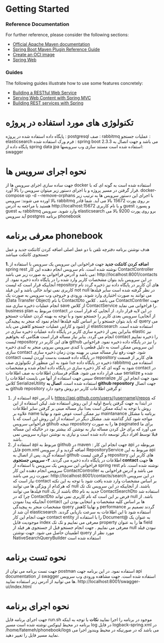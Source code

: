 # Getting Started

### Reference Documentation
For further reference, please consider the following sections:

* [Official Apache Maven documentation](https://maven.apache.org/guides/index.html)
* [Spring Boot Maven Plugin Reference Guide](https://docs.spring.io/spring-boot/docs/2.3.3.RELEASE/maven-plugin/reference/html/)
* [Create an OCI image](https://docs.spring.io/spring-boot/docs/2.3.3.RELEASE/maven-plugin/reference/html/#build-image)
* [Spring Web](https://docs.spring.io/spring-boot/docs/2.3.3.RELEASE/reference/htmlsingle/#boot-features-developing-web-applications)

### Guides
The following guides illustrate how to use some features concretely:

* [Building a RESTful Web Service](https://spring.io/guides/gs/rest-service/)
* [Serving Web Content with Spring MVC](https://spring.io/guides/gs/serving-web-content/)
* [Building REST services with Spring](https://spring.io/guides/tutorials/bookmarks/)
# تکنولوژی های مورد استفاده در پروژه

پایگاه داده استفاده شده در پروژه : postgresql
صف : rabbitmq
عملیات جستجو : elasticsearch 
فرم ورک استفاده شده : spring boot 2.3.3 می باشد و جهت اتصال به پایگاه داده از spring data jpa استفاده شده است
مستند سازی وب سرویسها: swagger
# نحوه اجرای سرویس ها
جهت ساده سازی اجرای سرویس ها از docker استفاده شده است به گونه ای که با قرار گرفتن در مسیر پروژه و با اجرای دستور زیر میتوان سرویس را بالا آورد. 
docker-compose up -d --remove-orphans
با اجرای این دستور  سرویس ها به ترتیب زیر بالا اورده می شوند: 
سرویس rabbitmq بر روی پورت 15672 بالا می آید. شما قادر هستید با مراجعه به آدرس http://localhost:15672  و با نام کاربری guest و پسورد guest به rabbitmq  وارد شوید.
سرویس elasticsearch برو روی پورت 9200 بالا می آید
سرویس postgres
برنامه phonebook

# معرفی برنامه phonebook

هدف نوشتن برنامه دفترچه تلفن با دو عمل اصلی اضافه کردن کانتکت جدید و عمل جستجوی کانتکت میباشد 

**1. اضافه کردن کانتکت جدید**
جهت فراخوانی این سرویس یک سرویس با استفاده از spring rest نوشته شده است. نام سرویس انجام دهنده این کار ContactController می باشد و آدرس فراخوانی به صورت زیر می باشد:
http://localhost:8001/contacts
در این سرویس باید بتوان مشخصات کاربر وارد شده را در پایگاه داده ذخیره نمود. از آنجاییکه قرار است که لیست repository های آن کاربر در پایگاه داده نیز ذخیره گردد نام کاربری نمی تواند خالی باشد و این فیلد not null در نظر گرفته شده است سایر فیلدها می توانند به صورت اختیاری وارد شوند. 
ورودی و خروجی وب سرویس به صورت یک (Data Transfer Object) با نام ContactDto می باشد . کلاس ContactContrller جهت انجام عملیات ذخیره سازی متد save از کلاس ContactService را فراخوانی می نماید. business plan مربوط به contact  در این لایه قرار دارد.
از آنجایی که قرار است در سرویس بعدی کاربر را جستجو نمود و با توجه به بهینه کردن عملیات جستجو (از آنجایی که باید بتوان جستجو را بر اساس کلیه فیلدها انجام نمود که منجر به پیچیدگی query می شود و کارایی عملیات جستجو کاهش می یابد) از elasticsearch استفاده شده است. بنابراین پس از ذخیره سازی کاربر در پایگاه داده عملیات ذخیره سازی در elastic نیز انجام می گردد.
بنابر نیاز مساله قرار است هنگامی که بخواهیم contact را ذخیره نماییم لیست repository های این کاربر در github را نیز در پایگاه داده ذخیره نمود. فراخوانی این سرویس ممکن است به دلیل قطعی یا کندی سرویس بیرونی منجر به کندی ذخیره سازی contact شود. جهت رفع نیاز مساله مبنی بر بهینه بودن زمان ذخیره سازی contact در پایگاه داده قسمت بدست آوردن لیست repository های کاربر از قسمت ذخیره در پایگاه داده جدا شود به این منظور از تکنولوژی صف rabbitmq استفاده می شود به گونه ای که کار ذخیره سازی در پایگاه داده انجام شده و مشخصات contact در صف قرار داده می شود.
هنگام فرستادن اطلاعات به صف اطلاعات serialize شده و سپس جهت استفاده از آنها می بایست اطلاعات را deserialize نمود جهت انجام این کار کلاس SerializeUtility استفاده شده است. 
**اتصال به github repository**
جهت اتصال به github repository و گرفتن اطلاعات کاربر دو روش وجود دارد:
1. استفاده از api با آدرس https://api.github.com/users/{username}/repos که در ابتدا به جهت گرفتن پاسخ اولیه از این روش استفاده شد. لیکن استفاده از این روش با توجه به اینکه ممکن است بعدا نیاز مساله مبنی بر گرفتن سایر اطلاعات علاوه بر name نیز ممکن است عوض شود و نهایتا maintanance برنامه با مشکل مواجه شود کنار گذاشته شد. مشکل دیگر در استفاده از این روش این است که با فراخوانی سرویس gtihub نتیجه repository ها را به صورت paginated برای ما می آورد که برای حل کردن مساله نیاز به نوشتن کد بیشتر بود در حالیکه این مساله قبلا توسط افراد دیگر توسعه داده شده است و نیازی به نوشتن دوباره سرویس نمی باشد.
2. استفاده از api مربوط به giithub در maven : جهت انجام این کار api مربوطه در فایل pom.xml اضافه گردید و از سرویس RepositoryService مربوط به این api استفاده گرید.
پس از اتصال به github و گرفتن لیست repository های کاربر این اطلاعات در پایگاه داده ذخیره می گردند.
**۲- سرویس جستجوی contact ها**
جهت فراخوانی این سرویس یک سرویس با استفاده از spring rest نوشته شده است. نام سرویس انجام دهنده این کار ContactController می باشد و آدرس فراخوانی به صورت زیر می باشد:
http://localhost:8001/contacts/search
در این سرویس نیاز است که contact بر اساس مشخصات وارد شده یافت شود با توجه به این نکته که هرکدام از ویژگی ها می توانند null باشند. از آنجاییکه در این سرویس تک تک فیلدها می توانند null باشند از یک dto جدید به نام  ContactSearchDto استفاده شد چرا که در  ContactDto فرض بر این است که نام کاربری نمی تواند null باشد.
 از آنجاییکه پیدا نمودن contact ها بر اساس کلیه مشخصات و انتخابی بودن این مشخصات منجر به پیچیدگی query و نهایتا کاهش performance گردند تصمیم بر آن شد از elasticsearch استفاده شود تا این اطلاعات به سرعت بازیابی گردند. جهت انجام این کار contact entity را با استفاده از Document@ به عنوان یک موجودیت قابل index معرفی می نماییم و تک تک property ها را به عنوان field معرفی می نماییم . جهت انجام جستجو قبل از جستجوی هر فیلد از null نبودن فیلد اطمینان حاصل می شود. 
جهت نوشتن query مورد نظر از  NativeSearchQueryBuilder استفاده شده است

# نحوه تست برنامه
جهت تست برنامه می توان از postman استفاده نمود. در این برنامه جهت  api documentation از swagger استفاده شده است. جهت مشاهده ورودی وب سرویس ها می توانید از آدرس زیر استفاده نمایید.
http://localhost:8001/swagger-ui/index.html
# نحوه اجرای برنامه

جهت اجرای برنامه فایل run.sh موجود در برنامه را اجرا نمایید
**نکات**
با توجه به اینکه برنامه در محیط لینوکس نوشته شده است مسیر log در فایل logback-spring.xml در /home/fatemeh/phonebook/logs می باشد که در صورتیکه در محیط ویندوز اجرا می نمایید مسیر فایل را تغییر دهید.


